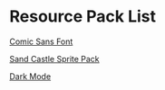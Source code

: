 # Resource Pack List

[Comic Sans Font](../ComicSans.md)

[Sand Castle Sprite Pack](../Sandcastle.md)

[Dark Mode](../DarkMode.md)
